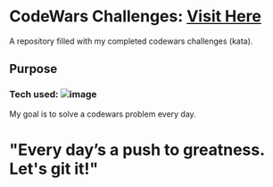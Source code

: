 # CodeWars Challenges: [Visit Here](https://www.codewars.com/users/NateLevi/stats)
A repository filled with my completed codewars challenges (kata).
## Purpose

### Tech used: ![image](https://github.com/user-attachments/assets/98045aa9-0703-4d9a-b04b-774a5e0e9a21)

My goal is to solve a codewars problem every day.


# "Every day’s a push to greatness. Let's git it!"
